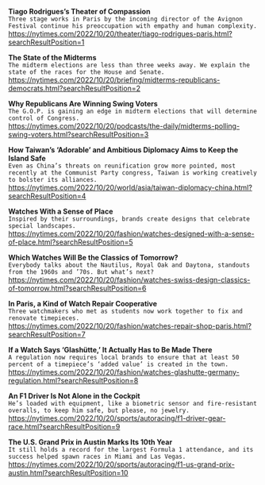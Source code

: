 **Tiago Rodrigues’s Theater of Compassion**\
`Three stage works in Paris by the incoming director of the Avignon Festival continue his preoccupation with empathy and human complexity.`\
https://nytimes.com/2022/10/20/theater/tiago-rodrigues-paris.html?searchResultPosition=1

**The State of the Midterms**\
`The midterm elections are less than three weeks away. We explain the state of the races for the House and Senate.`\
https://nytimes.com/2022/10/20/briefing/midterms-republicans-democrats.html?searchResultPosition=2

**Why Republicans Are Winning Swing Voters**\
`The G.O.P. is gaining an edge in midterm elections that will determine control of Congress.`\
https://nytimes.com/2022/10/20/podcasts/the-daily/midterms-polling-swing-voters.html?searchResultPosition=3

**How Taiwan’s ‘Adorable’ and Ambitious Diplomacy Aims to Keep the Island Safe**\
`Even as China’s threats on reunification grow more pointed, most recently at the Communist Party congress, Taiwan is working creatively to bolster its alliances.`\
https://nytimes.com/2022/10/20/world/asia/taiwan-diplomacy-china.html?searchResultPosition=4

**Watches With a Sense of Place**\
`Inspired by their surroundings, brands create designs that celebrate special landscapes.`\
https://nytimes.com/2022/10/20/fashion/watches-designed-with-a-sense-of-place.html?searchResultPosition=5

**Which Watches Will Be the Classics of Tomorrow?**\
`Everybody talks about the Nautilus, Royal Oak and Daytona, standouts from the 1960s and ’70s. But what’s next?`\
https://nytimes.com/2022/10/20/fashion/watches-swiss-design-classics-of-tomorrow.html?searchResultPosition=6

**In Paris, a Kind of Watch Repair Cooperative**\
`Three watchmakers who met as students now work together to fix and renovate timepieces.`\
https://nytimes.com/2022/10/20/fashion/watches-repair-shop-paris.html?searchResultPosition=7

**If a Watch Says ‘Glashütte,’ It Actually Has to Be Made There**\
`A regulation now requires local brands to ensure that at least 50 percent of a timepiece’s ‘added value’ is created in the town.`\
https://nytimes.com/2022/10/20/fashion/watches-glashutte-germany-regulation.html?searchResultPosition=8

**An F1 Driver Is Not Alone in the Cockpit**\
`He’s loaded with equipment, like a biometric sensor and fire-resistant overalls, to keep him safe, but please, no jewelry.`\
https://nytimes.com/2022/10/20/sports/autoracing/f1-driver-gear-race.html?searchResultPosition=9

**The U.S. Grand Prix in Austin Marks Its 10th Year**\
`It still holds a record for the largest Formula 1 attendance, and its success helped spawn races in Miami and Las Vegas.`\
https://nytimes.com/2022/10/20/sports/autoracing/f1-us-grand-prix-austin.html?searchResultPosition=10

